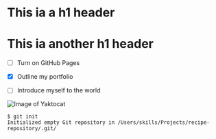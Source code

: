 # This ia a h1 header
# This ia another h1 header

- [ ] Turn on GitHub Pages
- [X] Outline my portfolio
- [ ] Introduce myself to the world


![Image of Yaktocat](https://octodex.github.com/images/yaktocat.png)


```
$ git init
Initialized empty Git repository in /Users/skills/Projects/recipe-repository/.git/
```

